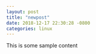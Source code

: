 ```yaml
---
layout: post
title: "newpost"
date: 2018-12-17 22:30:28 -0800
categories: linux
---
```


This is some sample content

